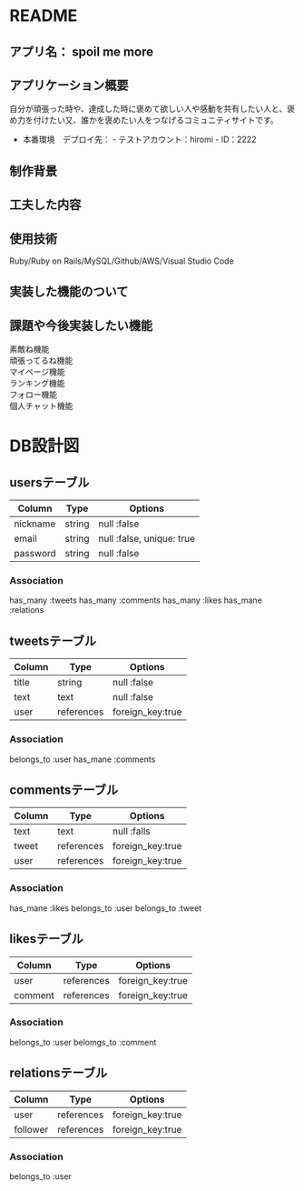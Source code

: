 # README
## アプリ名：  spoil me more  
## アプリケーション概要  
自分が頑張った時や、達成した時に褒めて欲しい人や感動を共有したい人と、褒め力を付けたい又、誰かを褒めたい人をつなげるコミュニティサイトです。
- 本番環境　デプロイ先： 
        - テストアカウント：hiromi
        - ID：2222
## 制作背景　  

###

## 工夫した内容

## 使用技術  
Ruby/Ruby on Rails/MySQL/Github/AWS/Visual Studio Code
## 実装した機能のついて

## 課題や今後実装したい機能
素敵ね機能  
頑張ってるね機能  
マイページ機能  
ランキング機能  
フォロー機能  
個人チャット機能  

###

# DB設計図

## usersテーブル

| Column     | Type   | Options                   |
|------------|--------|---------------------------|
| nickname   | string | null :false               |
| email      | string | null :false, unique: true |
| password   | string | null :false               |

### Association
has_many :tweets
has_many :comments
has_many :likes
has_mane :relations

## tweetsテーブル

| Column| Type       | Options          |
|-------|------------|------------------|
| title | string     | null :false      |
| text  | text       | null :false      |
| user  | references | foreign_key:true |

### Association
belongs_to :user 
has_mane :comments

## commentsテーブル

| Column| Type       | Options          |
|-------|------------|------------------|
| text  | text       | null :falls      |
| tweet | references | foreign_key:true |
| user  | references | foreign_key:true |

### Association
has_mane :likes
belongs_to :user
belongs_to :tweet

## likesテーブル

| Column | Type       | Options          |
|--------|------------|------------------|
| user   | references | foreign_key:true |
|comment | references | foreign_key:true |

### Association
belongs_to :user
belomgs_to :comment

## relationsテーブル
| Column   | Type       | Options          |
|----------|------------|------------------|
| user     | references | foreign_key:true |
| follower | references | foreign_key:true |

### Association
belongs_to :user
